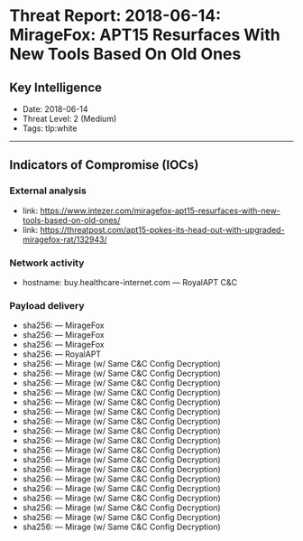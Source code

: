 # Threat Report: 2018-06-14: MirageFox: APT15 Resurfaces With New Tools Based On Old Ones


## Key Intelligence
* Date: 2018-06-14
* Threat Level: 2 (Medium)
* Tags: tlp:white

---

## Indicators of Compromise (IOCs)
### External analysis
* link: https://www.intezer.com/miragefox-apt15-resurfaces-with-new-tools-based-on-old-ones/
* link: https://threatpost.com/apt15-pokes-its-head-out-with-upgraded-miragefox-rat/132943/

### Network activity
* hostname: buy.healthcare-internet.com — RoyalAPT C&C

### Payload delivery
* sha256: <sha256> — MirageFox
* sha256: <sha256> — MirageFox
* sha256: <sha256> — MirageFox
* sha256: <sha256> — RoyalAPT
* sha256: <sha256> — Mirage (w/ Same C&C Config Decryption)
* sha256: <sha256> — Mirage (w/ Same C&C Config Decryption)
* sha256: <sha256> — Mirage (w/ Same C&C Config Decryption)
* sha256: <sha256> — Mirage (w/ Same C&C Config Decryption)
* sha256: <sha256> — Mirage (w/ Same C&C Config Decryption)
* sha256: <sha256> — Mirage (w/ Same C&C Config Decryption)
* sha256: <sha256> — Mirage (w/ Same C&C Config Decryption)
* sha256: <sha256> — Mirage (w/ Same C&C Config Decryption)
* sha256: <sha256> — Mirage (w/ Same C&C Config Decryption)
* sha256: <sha256> — Mirage (w/ Same C&C Config Decryption)
* sha256: <sha256> — Mirage (w/ Same C&C Config Decryption)
* sha256: <sha256> — Mirage (w/ Same C&C Config Decryption)
* sha256: <sha256> — Mirage (w/ Same C&C Config Decryption)
* sha256: <sha256> — Mirage (w/ Same C&C Config Decryption)
* sha256: <sha256> — Mirage (w/ Same C&C Config Decryption)
* sha256: <sha256> — Mirage (w/ Same C&C Config Decryption)
* sha256: <sha256> — Mirage (w/ Same C&C Config Decryption)
* sha256: <sha256> — Mirage (w/ Same C&C Config Decryption)
